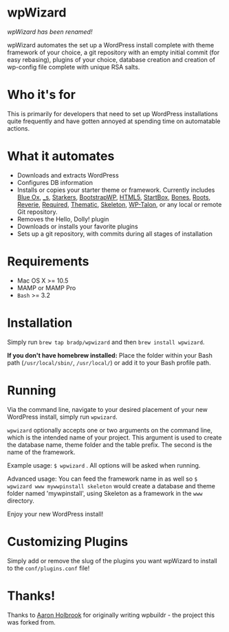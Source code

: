 wpWizard
=================

*wpWizard has been renamed!*

wpWizard automates the set up a WordPress install complete with theme framework of your choice, a git repository with an empty initial commit (for easy rebasing), plugins of your choice, database creation and creation of wp-config file complete with unique RSA salts.

Who it's for
============

This is primarily for developers that need to set up WordPress installations quite frequently and have gotten annoyed at spending time on automatable actions.


What it automates
============

* Downloads and extracts WordPress
* Configures DB information
* Installs or copies your starter theme or framework. Currently includes [Blue Ox](http://github.com/AaronHolbrook/Blue-Ox.git), [_s](http://github.com/Automattic/_s.git), [Starkers](http://github.com/viewportindustries/starkers.git), [BootstrapWP](http://github.com/rachelbaker/bootstrapwp-Twitter-Bootstrap-for-WordPress.git), [HTML5](http://github.com/murtaugh/HTML5-Reset-Wordpress-Theme.git), [StartBox](http://github.com/brichards/StartBox.git), [Bones](http://github.com/eddiemachado/bones.git), [Roots](http://github.com/retlehs/roots.git), [Reverie](http://github.com/milohuang/reverie.git), [Required](http://github.com/wearerequired/required-foundation.git), [Thematic](http://github.com/ThematicTheme/Thematic.git), [Skeleton](http://github.com/simplethemes/skeleton_wp.git), [WP-Talon](http@github.com:dustyf/wp-talon.git), or any local or remote Git repository.
* Removes the Hello, Dolly! plugin
* Downloads or installs your favorite plugins
* Sets up a git repository, with commits during all stages of installation


Requirements
===========

* Mac OS X >= 10.5
* MAMP or MAMP Pro
* `Bash` >= 3.2



Installation
=======
Simply run `brew tap bradp/wpwizard` and then `brew install wpwizard`.

**If you don't have homebrew installed:** Place the folder within your Bash path (`/usr/local/sbin/`, `/usr/local/`) or add it to your Bash profile path.



Running
=======

Via the command line, navigate to your desired placement of your new WordPress install, simply run `wpwizard`. 

`wpwizard` optionally accepts one or two arguments on the command line, which is the intended name of your project. This argument is used to create the database name, theme folder and the table prefix. The second is the name of the framework. 

Example usage: `$ wpwizard` . All options will be asked when running.

Advanced usage: You can feed the framework name in as well so `$ wpwizard www mywwpinstall skeleton` would create a database and theme folder named 'mywpinstall', using Skeleton as a framework in the `www` directory.

Enjoy your new WordPress install!

Customizing Plugins
===================

Simply add or remove the slug of the plugins you want wpWizard to install to the `conf/plugins.conf` file!

Thanks!
===================

Thanks to [Aaron Holbrook](http://a7web.com) for originally writing wpbuildr - the project this was forked from. 
